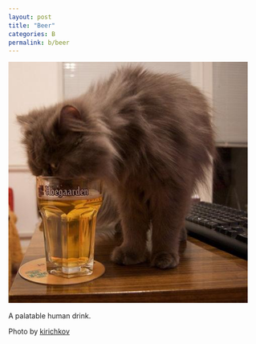 ```yaml
---
layout: post
title: "Beer"
categories: B
permalink: b/beer
---
```


<img src="/images/b/beer.jpg">

A palatable human drink.

Photo by <a href="http://www.flickr.com/photos/kirichkov/3486852176/">kirichkov</a>